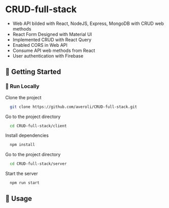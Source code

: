 ﻿# CRUD-full-stack
- Web API bilded with React, NodeJS, Express, MongoDB  with CRUD web methods
- React Form Designed with Material UI
- Implemented CRUD with React Query
- Enabled CORS in Web API
- Consume API web methods from React
- User authentication with Firebase


## :toolbox: Getting Started

<!-- Run Locally -->

### :running: Run Locally

Clone the project

```bash
  git clone https://github.com/averoli/CRUD-full-stack.git
```

Go to the project directory

```bash
  cd CRUD-full-stack/client
```

Install dependencies

```bash
  npm install

```

Go to the project directory

```bash
  cd CRUD-full-stack/server
```

Start the server

```bash
  npm run start
```

<!-- Usage -->

## :eyes: Usage
